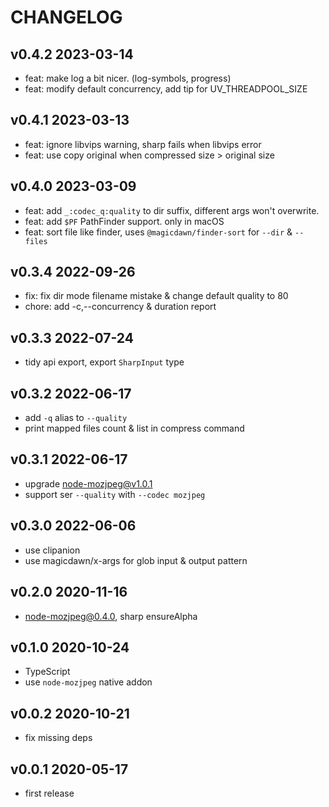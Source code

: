 # CHANGELOG

## v0.4.2 2023-03-14

- feat: make log a bit nicer. (log-symbols, progress)
- feat: modify default concurrency, add tip for UV_THREADPOOL_SIZE

## v0.4.1 2023-03-13

- feat: ignore libvips warning, sharp fails when libvips error
- feat: use copy original when compressed size > original size

## v0.4.0 2023-03-09

- feat: add `_:codec_q:quality` to dir suffix, different args won't overwrite.
- feat: add `$PF` PathFinder support. only in macOS
- feat: sort file like finder, uses `@magicdawn/finder-sort` for `--dir` & `--files`

## v0.3.4 2022-09-26

- fix: fix dir mode filename mistake & change default quality to 80
- chore: add -c,--concurrency & duration report

## v0.3.3 2022-07-24

- tidy api export, export `SharpInput` type

## v0.3.2 2022-06-17

- add `-q` alias to `--quality`
- print mapped files count & list in compress command

## v0.3.1 2022-06-17

- upgrade node-mozjpeg@v1.0.1
- support ser `--quality` with `--codec mozjpeg`

## v0.3.0 2022-06-06

- use clipanion
- use magicdawn/x-args for glob input & output pattern

## v0.2.0 2020-11-16

- node-mozjpeg@0.4.0, sharp ensureAlpha

## v0.1.0 2020-10-24

- TypeScript
- use `node-mozjpeg` native addon

## v0.0.2 2020-10-21

- fix missing deps

## v0.0.1 2020-05-17

- first release
